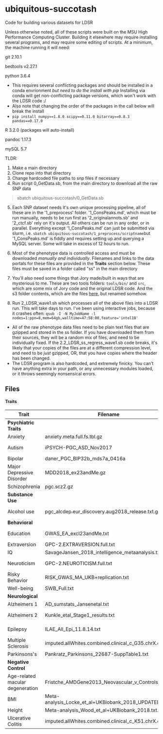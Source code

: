 # ubiquitous-succotash

Code for building various datasets for LDSR

Unless otherwise noted, all of these scripts were built on the MSU High Performance Computing Cluster. Building it elsewhere may require installing several programs, and may require some editing of scripts. At a minimum, the machine running it will need:

git 2.10.1

bedtools v2.27.1

python 3.6.4
- This requires several conflicting packages and should be installed in a conda envrionment *but need to do the install with pip* Installing via conda will get non-conflicting package versions, which won't work with the LDSR code :/ 
- Also note that changing the order of the packages in the call below will break the install
- `pip install numpy==1.8.0 scipy==0.11.0 bitarray==0.8.3 pandas==0.17.0`

R 3.2.0 (packages will auto-install)

pandoc 1.17.3

mySQL 5.7 

TLDR:

1. Make a main directory
2. Clone repo into that directory
3. Change hardcoded file paths to snp files if necessary
4. Run script 0_GetData.sb, from the main directory to download all the raw SNP data
> sbatch ubiquitous-succotash/0_GetData.sb
5. Each SNP dataset needs it's own unique processing pipeline, all of these are in the '1_preprocess' folder. '1_ConsPeaks.md', which must be run manually, needs to be run first as '2_originalannots.sb' and '2_ctcf.sb' rely on it's output. All others can be run in any order, or in parallel. Everything except '1_ConsPeaks.md' can just be submitted via slurm, i.e. `sbatch ubiquitous-succotash/1_preprocess/scriptname`but '1_ConsPeaks.md' is fiddly and requires setting up and querying a MySQL server. Some will take in excess of 12 hours to run. 
  
6. Most of the phenotype data is controlled access and must be downloaded *manually and individually*. Filenames and links to the data portals for these files are provided in the **Traits** section below. These files must be saved in a folder called "ss" in the main directory
7. You'll also need some things that Jory made/built in ways that are mysterious to me. These are two tools folders: `tools/bin/` and `src`, which are some mix of Jory code and the original LDSR code. And the s3 folder contents, which are the files [here](https://data.broadinstitute.org/alkesgroup/LDSCORE/1000G_Phase3_plinkfiles.tgz), but renamed somehow.
8. Run 2_LDSR_wave1.sh which processes all of the above files into a LDSR run. This will take days to run. I've been using interactive jobs, because it crashes often: `qsub -I -N MyJobName -l nodes=1:ppn=8,mem=64gb,walltime=47:58:00,feature='intel18'`
  - All of the raw phenotype data files need to be plain text files that are gzipped and stored in the ss folder. If you have downloaded them from their sources, they will be a random mix of files, and need to be individually fixed. If the 2.2_LDSR_ss_regress_wave1.sb code breaks, it's likely that your copies of the files are at a different compression level, and need to be *just* gzipped, OR, that you have copies where the header has been changed. 
  - The LDSR program is also hardcoded, and extremely finicky. You can't have anything extra in your path, or any unnecessary modules loaded, or it throws seemingly nonsensical errors. 



## Files

#### Traits

| Trait | Filename |  N | Case | Control | Data Link | Reference |
|-------|----------|----|------|---------|------|-----------|
|**Psychiatric Traits**| | | | | | |
|Anxiety |anxiety.meta.full.fs.tbl.gz |18186 | - | - | | ANGST  - Otowa et al. 2016|
| Autism | iPSYCH-PGC_ASD_Nov2017  | 46351 | 18382 | 27969 |  https://www.med.unc.edu/pgc/results-and-downloads/asd/?choice=Autism+Spectrum+Disorder+%28ASD%29#  | https://doi.org/10.1186/s13229-017-0137-9 |
| Bipolar | daner_PGC_BIP32b_mds7a_0416a | 51710 | 20352 |	31358  | http://www.med.unc.edu/pgc/results-and-downloads  |    |   
| Major Depressive Disorder | MDD2018_ex23andMe.gz | 173005 | 59851 | 113154 | https://www.med.unc.edu/pgc/results-and-downloads/mdd/ | 
| Schizophrenia | pgc.scz2.gz | 150064 | 36989 | 113075 | https://www.med.unc.edu/pgc/results-and-downloads/scz/ | https://doi.org/10.1038/nature13595 |
|**Substance Use** | | | | | | |
|Alcohol use | pgc_alcdep.eur_discovery.aug2018_release.txt.gz | 46568 | 11569 | 34999 | https://www.med.unc.edu/pgc/results-and-downloads/alcohol-dependence/ | http://dx.doi.org/10.1038/s41593-018-0275-1 |
|**Behavioral** | | | | | | |
| Education | GWAS_EA_excl23andMe.txt | 766345 |-|-| http://www.thessgac.org/data | https://doi.org/10.1038/s41588-018-0147-3 |
| Extraversion | GPC-2.EXTRAVERSION.full.txt | 63030 |  |   |  http://www.tweelingenregister.org/GPC/  |   |
|IQ | SavageJansen_2018_intelligence_metaanalysis.txt |269867 | | | | Savage et al., 2018|
| Neuroticism | GPC-2.NEUROTICISM.full.txt | 63661 | - | - | http://www.tweelingenregister.org/GPC/  | De Moor et al. (2015). JAMA Psychiatry|
|Risky Behavior | RISK_GWAS_MA_UKB+replication.txt | 466571 | - | - |   | Karlsson Linnér et al. (2019)|
|Well-being  |SWB_Full.txt  | 298420 | - | - |   | Okbay et al. (2016)|
|**Neurological** | | | | | | |
| Alzheimers 1| AD_sumstats_Jansenetal.txt | 381761 | | |  https://ctg.cncr.nl/software/summary_statistics  |                 *** Jansen et al 2018|
|Alzheimers 2| Kunkle_etal_Stage1_results.txt | 63926 | 21982 | 41944 | https://www.niagads.org/system/tdf/public_docs/Kunkle_etal_Stage1_results.txt?file=1&type=field_collection_item&id=121&force= | https://doi.org/10.1038/s41588-019-0358-2 |
| Epilepsy | ILAE_All_Epi_11.8.14.txt |  |  |   |  http://www.epigad.org/gwas_ilae2014/  | International League Against Epilepsy Consortium on Complex Epilepsies|
| Multiple Sclerosis | imputed.allWhites.combined.clinical_c_G35.chrX.csv.gz |  |  | | | G35 multiple sclerosis from the GeneAtlas UKBB|                       
| Parkinsons's | Pankratz_Parkinsons_22687-SuppTable1.txt |  | 857 | 867 |  | Pankratz et al. |
|**Negative Control**  | | | | | | |  
|Age-related macular degeneration |Fristche_AMDGene2013_Neovascular_v_Controls.txt | | 	2281 |	8285| https://grasp.nhlbi.nih.gov/downloads/ResultsOctober2016/Fritsche/Fristche_AMDGene2013_Neovascular_v_Controls.txt | Fristche et al. 2013|
|BMI| Meta-analysis_Locke_et_al+UKBiobank_2018_UPDATED.txt |  681275 | - | - | http://portals.broadinstitute.org/collaboration/giant/images/c/c8/Meta-analysis_Locke_et_al%2BUKBiobank_2018_UPDATED.txt.gz  |  Yengo et al. (2018) |
| Height | Meta-analysis_Wood_et_al+UKBiobank_2018.txt.gz |  693529 | - | - | http://cnsgenomics.com/data.html  |   Yengo et al. (2018)|
|Ulcerative Colitis | imputed.allWhites.combined.clinical_c_K51.chrX.csv.gz | 452264 | 3497 | 448767 | http://static.geneatlas.roslin.ed.ac.uk/gwas/allWhites/imputed/data.chromX/base/imputed.allWhites.combined.clinical_c_K51.chrX.csv.gz | K51 Ulcerative Colitis from the GeneAtlas UKBB |



